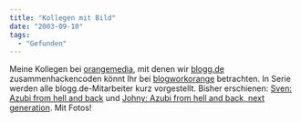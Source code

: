 ```yaml
---
title: "Kollegen mit Bild"
date: "2003-09-10"
tags:
  - "Gefunden"
---
```


Meine Kollegen bei [orangemedia](http://www.orangemedia.de), mit denen wir [blogg.de](http://blogg.de) zusammenhackencoden könnt Ihr bei [blogworkorange](http://bwo.blogg.de) betrachten. In Serie werden alle blogg.de-Mitarbeiter kurz vorgestellt. Bisher erschienen: [Sven: Azubi from hell and back](http://blogworkorange.de/entry.php?id=00010) und [Johny: Azubi from hell and back, next generation](http://blogworkorange.de/entry.php?id=00013). Mit Fotos!
